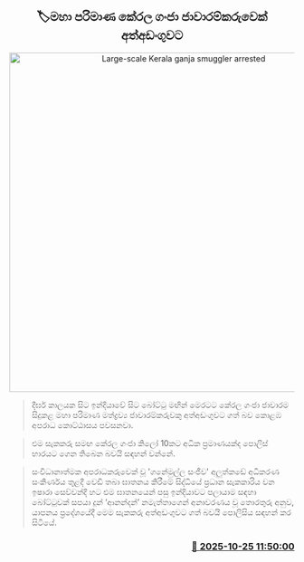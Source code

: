 <p align='center'><b><h2 align='center' title='Large-scale Kerala ganja smuggler arrested'>🏷මහා පරිමාණ කේරල ගංජා ජාවාරම්කරුවෙක් අත්අඩංගුවට</h2></b></p>
<p align='center'><img src='https://helakuru.sgp1.cdn.digitaloceanspaces.com/esana/images/lib/arrested2[1].jpg' width='600' alt='Large-scale Kerala ganja smuggler arrested'></p>

> දීර්ඝ කාලයක සිට ඉන්දියාවේ සිට බෝට්ටු මඟින් මෙරටට කේරල ගංජා ජාවාරම සිදුකළ මහා පරිමාණ මත්ද්‍රව්‍ය ජාවාරම්කරුවකු අත්අඩංගුවට ගත් බව කොළඹ අපරාධ කොට්ඨාසය පවසනවා.

> එම සැකකරු සමඟ කේරල ගංජා කිලෝ 10කට අධික ප්‍රමාණයක්ද පොලිස් භාරයට ගෙන තිබෙන බවයි සඳහන් වන්නේ.

> සංවිධානාත්මක අපරාධකරුවෙක් වූ 'ගනේමුල්ල සංජීව' අලුත්කඩේ අධිකරණ සංකීර්ණය තුළදී වෙඩි තබා ඝාතනය කිරීමේ සිද්ධියේ ප්‍රධාන සැකකාරිය වන ඉෂාරා සෙව්වන්දි හ‍ට එම ඝාතනයෙන් පසු ඉන්දියාවට පලායාම සඳහා බෝට්ටුවක් සපයා දුන් ‘ආනන්දන්’ නමැත්තාගෙන් අනාවරණය වූ තොරතුරු අනුව, යාපනය ප්‍රදේශයේදී මෙම සැකකරු අත්අඩංගුවට ගත් බවයි පොලිසිය සඳහන් කර සිටියේ.



<h3 align='right'><a href='https://www.helakuru.lk/esana/p/114787/'>📅 2025-10-25 11:50:00</a></h3>
